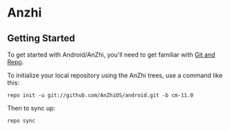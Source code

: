 Anzhi
===========

Getting Started
---------------

To get started with Android/AnZhi, you'll need to get
familiar with [Git and Repo](http://source.android.com/source/using-repo.html).

To initialize your local repository using the AnZhi trees, use a command like this:

    repo init -u git://github.com/AnZhiOS/android.git -b cm-11.0

Then to sync up:

    repo sync

